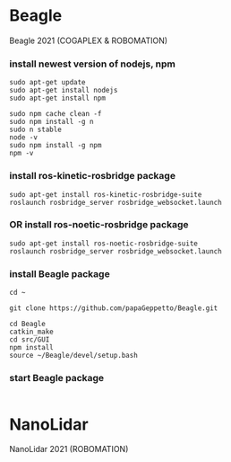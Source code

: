 # Beagle
Beagle 2021 (COGAPLEX & ROBOMATION)

### install newest version of nodejs, npm
```
sudo apt-get update
sudo apt-get install nodejs
sudo apt-get install npm

sudo npm cache clean -f
sudo npm install -g n
sudo n stable
node -v
sudo npm install -g npm
npm -v
```

### install ros-kinetic-rosbridge package
```
sudo apt-get install ros-kinetic-rosbridge-suite
roslaunch rosbridge_server rosbridge_websocket.launch
```
### OR install ros-noetic-rosbridge package
```
sudo apt-get install ros-noetic-rosbridge-suite
roslaunch rosbridge_server rosbridge_websocket.launch
```

### install Beagle package
```
cd ~

git clone https://github.com/papaGeppetto/Beagle.git

cd Beagle
catkin_make
cd src/GUI
npm install
source ~/Beagle/devel/setup.bash
```
### start Beagle package
```

```


# NanoLidar
NanoLidar 2021 (ROBOMATION)
